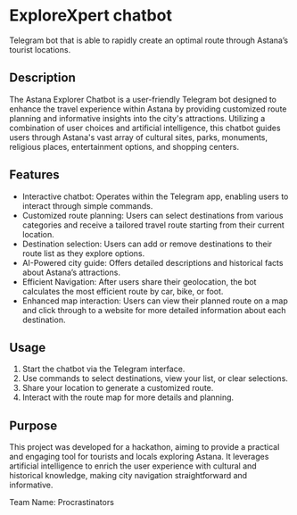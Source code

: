 # ExploreXpert chatbot
Telegram bot that is able to rapidly create an optimal route through Astana’s tourist locations.

## Description
The Astana Explorer Chatbot is a user-friendly Telegram bot designed to enhance the travel experience within Astana by providing customized route planning and informative insights into the city's attractions. Utilizing a combination of user choices and artificial intelligence, this chatbot guides users through Astana's vast array of cultural sites, parks, monuments, religious places, entertainment options, and shopping centers.

## Features
- Interactive chatbot: Operates within the Telegram app, enabling users to interact through simple commands.
- Customized route planning: Users can select destinations from various categories and receive a tailored travel route starting from their current location.
- Destination selection: Users can add or remove destinations to their route list as they explore options.
- AI-Powered city guide: Offers detailed descriptions and historical facts about Astana’s attractions.
- Efficient Navigation: After users share their geolocation, the bot calculates the most efficient route by car, bike, or foot.
- Enhanced map interaction: Users can view their planned route on a map and click through to a website for more detailed information about each destination.

## Usage
1. Start the chatbot via the Telegram interface.
2. Use commands to select destinations, view your list, or clear selections.
3. Share your location to generate a customized route.
4. Interact with the route map for more details and planning.

## Purpose
This project was developed for a hackathon, aiming to provide a practical and engaging tool for tourists and locals exploring Astana. It leverages artificial intelligence to enrich the user experience with cultural and historical knowledge, making city navigation straightforward and informative.

Team Name: Procrastinators
